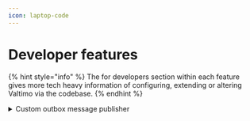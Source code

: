 ```yaml
---
icon: laptop-code
---
```


# Developer features

{% hint style="info" %}
The for developers section within each feature gives more tech heavy information of configuring, extending or altering Valtimo via the codebase.
{% endhint %}

<details>

<summary>Custom outbox message publisher</summary>

### Creating a custom outbox message publisher

Valtimo offers the functionality needed to create and add custom outbox message publishers to Valtimo implementations. This is useful when the desired message broker (middleware) is not provided by Valtimo out of the box or by a third party.

Implementing a custom message publisher only requires work in the backend.

#### Dependencies

To create a custom message publisher in your project, the following dependency is needed:

```kotlin
    api("com.ritense.valtimo:outbox:$valtimoVersion") 
```

#### Considerations

The outbox pattern is designed to guarantee reliable (at least once) delivery.

Because of that, it is important to make sure messages are received by the broker when publishing. This can often be done by checking the response when it's a synchronous operation, or awaiting a response on an asynchronous channel.

Please refer to the documentation of your message broker and client. If message delivery cannot be guaranteed, consider using a different solution.

### Implementing the MessagePublisher

The custom message publisher should implement the `com.ritense.outbox.publisher.MessagePublisher` interface from the `outbox` module:

```kotlin
class CustomMessagePublisher : MessagePublisher {

    override fun publish(message: OutboxMessage) {
        TODO("Send message to broker")
    }
}
```

When delivery fails or acknowledgement takes too long, a `MessagePublishingFailed` or a (subclass of) `RuntimeException` should be thrown to stop the transaction and keep the outbox message in the database for a retry later on.

When delivery is successful (no exceptions are thrown), the outbox message will be deleted from the outbox table automatically.

### Bean configuration

The custom message publisher should be configured as a Bean in the Spring application.

```kotlin
@Configuration
@ConditionalOnOutboxEnabled // This will disable the bean creation when `valtimo.outbox.enabled` is set to false
class CustomMessagePublisherAutoconfiguration {

    @Bean
    @ConditionalOnMissingBean(MessagePublisher::class)
    fun customMessagePublisher(): MessagePublisher {
        return CustomMessagePublisher()
    }
}
```

</details>
